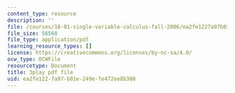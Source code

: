 ```yaml
---
content_type: resource
description: ''
file: /courses/18-01-single-variable-calculus-fall-2006/ea2fe1227a97b01e249efe472ee8b308_eHJuAByQf5A.pdf
file_size: 56568
file_type: application/pdf
learning_resource_types: []
license: https://creativecommons.org/licenses/by-nc-sa/4.0/
ocw_type: OCWFile
resourcetype: Document
title: 3play pdf file
uid: ea2fe122-7a97-b01e-249e-fe472ee8b308
---
```

